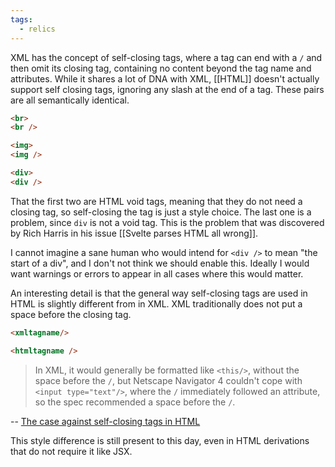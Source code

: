 ```yaml
---
tags:
  - relics
---
```

XML has the concept of self-closing tags, where a tag can end with a `/` and then omit its closing tag, containing no content beyond the tag name and attributes. While it shares a lot of DNA with XML, [[HTML]] doesn't actually support self closing tags, ignoring any slash at the end of a tag. These pairs are all semantically identical.

```html
<br>
<br />

<img>
<img />

<div>
<div />
```

That the first two are HTML void tags, meaning that they do not need a closing tag, so self-closing the tag is just a style choice. The last one is a problem, since `div` is not a void tag.  This is the problem that was discovered by Rich Harris in his issue [[Svelte parses HTML all wrong]].

I cannot imagine a sane human who would intend for `<div />` to mean "the start of a div", and I don't not think we should enable this.  Ideally I would want warnings or errors to appear in all cases where this would matter.

An interesting detail is that the general way self-closing tags are used in HTML is slightly different from in XML. XML traditionally does not put a space before the closing tag.

```html
<xmltagname/>

<htmltagname />
```

> In XML, it would generally be formatted like `<this/>`, without the space before the `/`, but Netscape Navigator 4 couldn't cope with `<input type="text"/>`, where the `/` immediately followed an attribute, so the spec recommended a space before the `/`.

-- [The case against self-closing tags in HTML](https://jakearchibald.com/2023/against-self-closing-tags-in-html/)

This style difference is still present to this day, even in HTML derivations that do not require it like JSX.